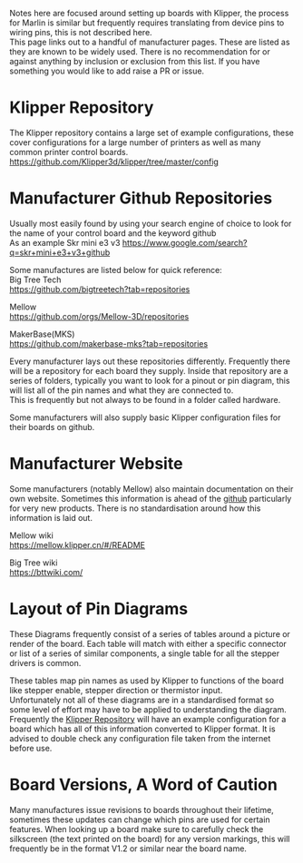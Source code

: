 Notes here are focused around setting up boards with Klipper, the process for Marlin is similar but frequently requires translating from device pins to wiring pins, this is not described here.   
This page links out to a handful of manufacturer pages. These are listed as they are known to be widely used. There is no recommendation for or against anything by inclusion or exclusion from this list. If you have something you would like to add raise a PR or issue.

# Klipper Repository
The Klipper repository contains a large set of example configurations, these cover configurations for a large number of printers as well as many common printer control boards.
<https://github.com/Klipper3d/klipper/tree/master/config>

# Manufacturer Github Repositories
Usually most easily found by using your search engine of choice to look for the name of your control board and the keyword github   
As an example Skr mini e3 v3 <https://www.google.com/search?q=skr+mini+e3+v3+github>   

Some manufactures are listed below for quick reference:   
Big Tree Tech   
<https://github.com/bigtreetech?tab=repositories>   

Mellow   
<https://github.com/orgs/Mellow-3D/repositories>   

MakerBase(MKS)   
<https://github.com/makerbase-mks?tab=repositories>   

Every manufacturer lays out these repositories differently. Frequently there will be a repository for each board they supply.
Inside that repository are a series of folders, typically you want to look for a pinout or pin diagram, this will list all of the pin names and what they are connected to.   
This is frequently but not always to be found in a folder called hardware.   
   
Some manufacturers will also supply basic Klipper configuration files for their boards on github.

# Manufacturer Website
Some manufacturers (notably Mellow) also maintain documentation on their own website. Sometimes this information is ahead of the [github](#manufactuer-github-repositories) particularly for very new products.
There is no standardisation around how this information is laid out.

Mellow wiki   
https://mellow.klipper.cn/#/README   

Big Tree wiki   
https://bttwiki.com/   

# Layout of Pin Diagrams
These Diagrams frequently consist of a series of tables around a picture or render of the board.
Each table will match with either a specific connector or list of a series of similar components, a single table for all the stepper drivers is common.

These tables map pin names as used by Klipper to functions of the board like stepper enable, stepper direction or thermistor input.   
Unfortunately not all of these diagrams are in a standardised format so some level of effort may have to be applied to understanding the diagram. Frequently the [Klipper Repository](#klipper-repository) will have an example configuration for a board which has all of this information converted to Klipper format. It is advised to double check any configuration file taken from the internet before use.


# Board Versions, A Word of Caution
Many manufactures issue revisions to boards throughout their lifetime, sometimes these updates can change which pins are used for certain features.
When looking up a board make sure to carefully check the silkscreen (the text printed on the board) for any version markings, this will frequently be in the format V1.2 or similar near the board name.
